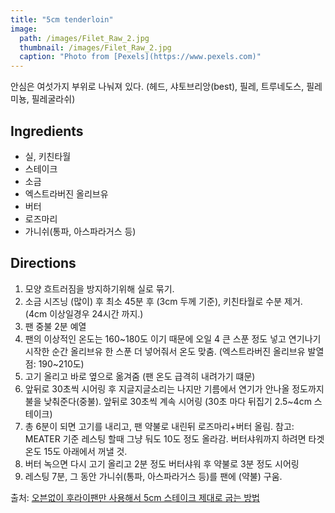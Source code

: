 ```yaml
---
title: "5cm tenderloin"
image: 
  path: /images/Filet_Raw_2.jpg
  thumbnail: /images/Filet_Raw_2.jpg
  caption: "Photo from [Pexels](https://www.pexels.com)"
---
```


안심은 여섯가지 부위로 나눠져 있다. (헤드, 샤토브리앙(best), 필레, 트루네도스, 필레미뇽, 필레굴라쉬)

## Ingredients

* 실, 키친타월
* 스테이크
* 소금
* 엑스트라버진 올리브유
* 버터
* 로즈마리
* 가니쉬(통파, 아스파라거스 등)

## Directions

1. 모양 흐트러짐을 방지하기위해 실로 묶기.
2. 소금 시즈닝 (많이) 후 최소 45분 후 (3cm 두께 기준), 키친타월로 수분 제거. (4cm 이상일경우 24시간 까지.)
3. 팬 중불 2분 예열
4. 팬의 이상적인 온도는 160~180도 이기 때문에 오일 4 큰 스푼 정도 넣고 연기나기 시작한 순간 올리브유 한 스푼 더 넣어줘서 온도 맞춤. (엑스트라버진 올리브유 발열점: 190~210도)
5. 고기 올리고 바로 옆으로 옮겨줌 (팬 온도 급격히 내려가기 떄문)
6. 앞뒤로 30초씩 시어링 후 지글지글소리는 나지만 기름에서 연기가 안나올 정도까지 불을 낮춰준다(중불). 앞뒤로 30초씩 계속 시어링 (30초 마다 뒤집기 2.5~4cm 스테이크)
7. 총 6분이 되면 고기를 내리고, 팬 약불로 내린뒤 로즈마리+버터 올림. 참고: MEATER 기준 레스팅 할때 그냥 둬도 10도 정도 올라감. 버터샤워까지 하려면 타겟온도 15도 아래에서 꺼낼 것.
8. 버터 녹으면 다시 고기 올리고 2분 정도 버터샤워 후 약불로 3분 정도 시어링
9. 레스팅 7분, 그 동안 가니쉬(통파, 아스파라거스 등)를 팬에 (약불) 구움.


출처: [오븐없이 후라이팬만 사용해서 5cm 스테이크 제대로 굽는 방법](https://www.youtube.com/watch?v=7oZHj57xscg)  

